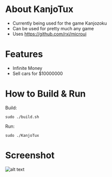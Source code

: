 # About KanjoTux
- Currently being used for the game Kanjozoku 
- Can be used for pretty much any game
- Uses https://github.com/rxi/microui

# Features
- Infinite Money
- Sell cars for $10000000

# How to Build & Run

Build:

    sudo ./build.sh
    
Run:

    sudo ./KanjoTux
    
# Screenshot    
![alt text](https://cdn.discordapp.com/attachments/998409424261619742/1012560011144200232/unknown.png)
    
